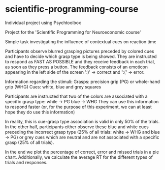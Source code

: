 # scientific-programming-course
Individual project using Psychtoolbox

Project for the 'Scientific Programming for Neuroeconomic course' 

Simple task investigating the influence of contextual cues on reaction time 

Participants observe blurred grasping pictures preceded by colored cues and have to decide which grasp type is being showed. They are instructed to respond as FAST AS POSSIBLE and they receive feedback in each trial, as soon as they press a button. The feedback consists of an emoticon appearing in the left side of the screen ':)' -> correct and ':(' -> error.

Information regarding the stimuli:
Grasps: precision grip (PG) or whole-hand grip (WHG)
Cues: white, blue and grey squares

Participants are instructed that two of the colors are associated with a specific grasp type:
while -> PG
blue -> WHG
They can use this information to respond faster (or, for the purpose of this experiment, we can at least hope they do use this information)

In reality, this is cue-grasp type association is valid in only 50% of the trials. In the other half, participants either observe these blue and white cues preceding the incorrect grasp type (25% of all trials: white -> WHG and blue -> PG) or grey cues which are neutral and are not associated with a specific grasp (25% of all trials). 

In the end we plot the percentage of correct, error and missed trials in a pie chart. Additionally, we calculate the average RT for the different types of trials and responses.


